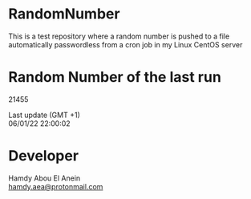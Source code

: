 # RandomNumber    
This is a test repository where a random number is pushed to a file automatically passwordless from a cron job in my Linux CentOS server    
# Random Number of the last run   
21455
      
Last update (GMT +1)    
06/01/22 22:00:02
# Developer    
Hamdy Abou El Anein   
hamdy.aea@protonmail.com
